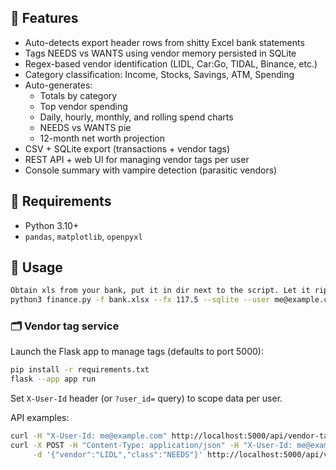 ## 🔧 Features

- Auto-detects export header rows from shitty Excel bank statements
- Tags NEEDS vs WANTS using vendor memory persisted in SQLite
- Regex-based vendor identification (LIDL, Car:Go, TIDAL, Binance, etc.)
- Category classification: Income, Stocks, Savings, ATM, Spending
- Auto-generates:
  - Totals by category
  - Top vendor spending
  - Daily, hourly, monthly, and rolling spend charts
  - NEEDS vs WANTS pie
  - 12-month net worth projection
- CSV + SQLite export (transactions + vendor tags)
- REST API + web UI for managing vendor tags per user
- Console summary with vampire detection (parasitic vendors)

## 🐍 Requirements

- Python 3.10+
- `pandas`, `matplotlib`, `openpyxl`

## 🚀 Usage

```bash
Obtain xls from your bank, put it in dir next to the script. Let it rip.
python3 finance.py -f bank.xlsx --fx 117.5 --sqlite --user me@example.com
```

### 🗂 Vendor tag service

Launch the Flask app to manage tags (defaults to port 5000):

```bash
pip install -r requirements.txt
flask --app app run
```

Set `X-User-Id` header (or `?user_id=` query) to scope data per user.

API examples:

```bash
curl -H "X-User-Id: me@example.com" http://localhost:5000/api/vendor-tags
curl -X POST -H "Content-Type: application/json" -H "X-User-Id: me@example.com" \
     -d '{"vendor":"LIDL","class":"NEEDS"}' http://localhost:5000/api/vendor-tags
```
